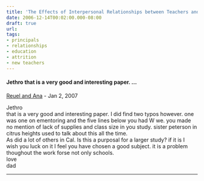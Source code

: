 ```yaml
---
title: 'The Effects of Interpersonal Relationships between Teachers and Principals'
date: 2006-12-14T00:02:00.000-08:00
draft: true
url: 
tags: 
- principals
- relationships
- education
- attrition
- new teachers
---
```


#### Jethro that is a very good and interesting paper. ...
[Reuel and Ana](https://www.blogger.com/profile/15156183525280017504 "noreply@blogger.com") - <time datetime="2007-01-23T11:56:00.000-08:00">Jan 2, 2007</time>

Jethro  
that is a very good and interesting paper. I did find two typos however. one was one on ementoring and the five lines below you had W we. you made no mention of lack of supplies and class size in you study. sister peterson in citrus heights used to talk about this all the time.  
As did a lot of others in Cal. Is this a purposal for a larger study? if it is I wish you luck on it I feel you have chosen a good subject. it is a problem thoughout the work forse not only schools.  
love  
dad
<hr />
